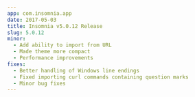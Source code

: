 ```yaml
---
app: com.insomnia.app
date: 2017-05-03
title: Insomnia v5.0.12 Release
slug: 5.0.12
minor:
  - Add ability to import from URL
  - Made theme more compact
  - Performance improvements
fixes:
  - Better handling of Windows line endings
  - Fixed importing curl commands containing question marks
  - Minor bug fixes
---
```


